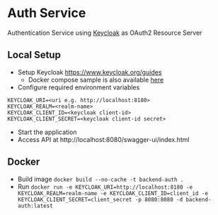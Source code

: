 # Auth Service

Authentication Service using [Keycloak](https://www.keycloak.org/) as OAuth2 Resource Server

## Local Setup

* Setup Keycloak https://www.keycloak.org/guides
  * Docker compose sample is also available [here](https://github.com/mcboyao/docker/tree/main/keycloak)
* Configure required environment variables
````
KEYCLOAK_URI=<uri e.g. http://localhost:8180>
KEYCLOAK_REALM=<realm-name>
KEYCLOAK_CLIENT_ID=<keycloak client-id>
KEYCLOAK_CLIENT_SECRET=<keycloak client-id secret>
````
* Start the application
* Access API at http://localhost:8080/swagger-ui/index.html

## Docker

* Build image `docker build --no-cache -t backend-auth .`
* Run `docker run -e KEYCLOAK_URI=http://localhost:8180 -e KEYCLOAK_REALM=realm-name -e KEYCLOAK_CLIENT_ID=client_id -e KEYCLOAK_CLIENT_SECRET=client_secret -p 8080:8080 -d backend-auth:latest`